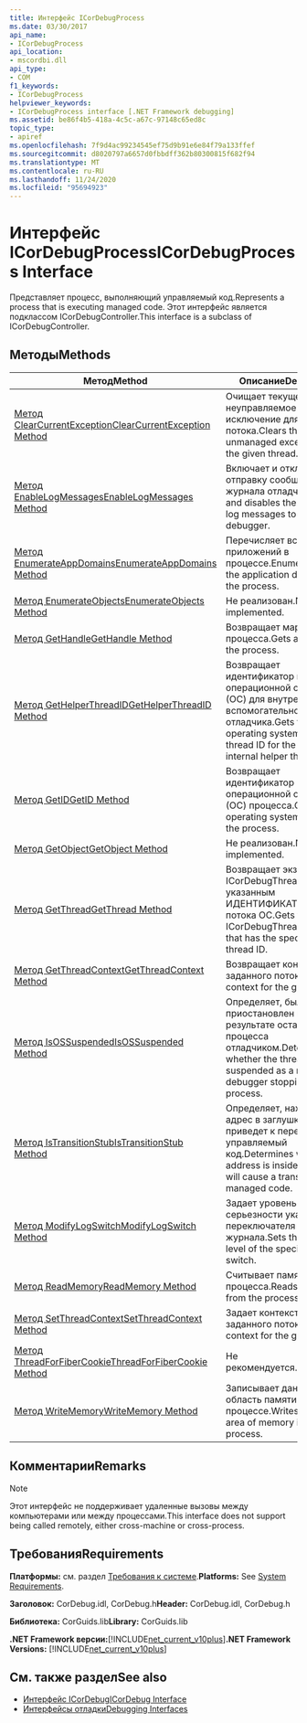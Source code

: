 ```yaml
---
title: Интерфейс ICorDebugProcess
ms.date: 03/30/2017
api_name:
- ICorDebugProcess
api_location:
- mscordbi.dll
api_type:
- COM
f1_keywords:
- ICorDebugProcess
helpviewer_keywords:
- ICorDebugProcess interface [.NET Framework debugging]
ms.assetid: be86f4b5-418a-4c5c-a67c-97148c65ed8c
topic_type:
- apiref
ms.openlocfilehash: 7f9d4ac99234545ef75d9b91e6e84f79a133ffef
ms.sourcegitcommit: d8020797a6657d0fbbdff362b80300815f682f94
ms.translationtype: MT
ms.contentlocale: ru-RU
ms.lasthandoff: 11/24/2020
ms.locfileid: "95694923"
---
```

# <a name="icordebugprocess-interface"></a><span data-ttu-id="81feb-102">Интерфейс ICorDebugProcess</span><span class="sxs-lookup"><span data-stu-id="81feb-102">ICorDebugProcess Interface</span></span>

<span data-ttu-id="81feb-103">Представляет процесс, выполняющий управляемый код.</span><span class="sxs-lookup"><span data-stu-id="81feb-103">Represents a process that is executing managed code.</span></span> <span data-ttu-id="81feb-104">Этот интерфейс является подклассом ICorDebugController.</span><span class="sxs-lookup"><span data-stu-id="81feb-104">This interface is a subclass of ICorDebugController.</span></span>  
  
## <a name="methods"></a><span data-ttu-id="81feb-105">Методы</span><span class="sxs-lookup"><span data-stu-id="81feb-105">Methods</span></span>  
  
|<span data-ttu-id="81feb-106">Метод</span><span class="sxs-lookup"><span data-stu-id="81feb-106">Method</span></span>|<span data-ttu-id="81feb-107">Описание</span><span class="sxs-lookup"><span data-stu-id="81feb-107">Description</span></span>|  
|------------|-----------------|  
|[<span data-ttu-id="81feb-108">Метод ClearCurrentException</span><span class="sxs-lookup"><span data-stu-id="81feb-108">ClearCurrentException Method</span></span>](icordebugprocess-clearcurrentexception-method.md)|<span data-ttu-id="81feb-109">Очищает текущее неуправляемое исключение для данного потока.</span><span class="sxs-lookup"><span data-stu-id="81feb-109">Clears the current unmanaged exception on the given thread.</span></span>|  
|[<span data-ttu-id="81feb-110">Метод EnableLogMessages</span><span class="sxs-lookup"><span data-stu-id="81feb-110">EnableLogMessages Method</span></span>](icordebugprocess-enablelogmessages-method.md)|<span data-ttu-id="81feb-111">Включает и отключает отправку сообщений журнала отладчику.</span><span class="sxs-lookup"><span data-stu-id="81feb-111">Enables and disables the sending of log messages to the debugger.</span></span>|  
|[<span data-ttu-id="81feb-112">Метод EnumerateAppDomains</span><span class="sxs-lookup"><span data-stu-id="81feb-112">EnumerateAppDomains Method</span></span>](icordebugprocess-enumerateappdomains-method.md)|<span data-ttu-id="81feb-113">Перечисляет все домены приложений в процессе.</span><span class="sxs-lookup"><span data-stu-id="81feb-113">Enumerates all of the application domains in the process.</span></span>|  
|[<span data-ttu-id="81feb-114">Метод EnumerateObjects</span><span class="sxs-lookup"><span data-stu-id="81feb-114">EnumerateObjects Method</span></span>](icordebugprocess-enumerateobjects-method.md)|<span data-ttu-id="81feb-115">Не реализован.</span><span class="sxs-lookup"><span data-stu-id="81feb-115">Not implemented.</span></span>|  
|[<span data-ttu-id="81feb-116">Метод GetHandle</span><span class="sxs-lookup"><span data-stu-id="81feb-116">GetHandle Method</span></span>](icordebugprocess-gethandle-method.md)|<span data-ttu-id="81feb-117">Возвращает маркер процесса.</span><span class="sxs-lookup"><span data-stu-id="81feb-117">Gets a handle to the process.</span></span>|  
|[<span data-ttu-id="81feb-118">Метод GetHelperThreadID</span><span class="sxs-lookup"><span data-stu-id="81feb-118">GetHelperThreadID Method</span></span>](icordebugprocess-gethelperthreadid-method.md)|<span data-ttu-id="81feb-119">Возвращает идентификатор потока операционной системы (ОС) для внутреннего вспомогательного потока отладчика.</span><span class="sxs-lookup"><span data-stu-id="81feb-119">Gets the operating system (OS) thread ID for the debugger's internal helper thread.</span></span>|  
|[<span data-ttu-id="81feb-120">Метод GetID</span><span class="sxs-lookup"><span data-stu-id="81feb-120">GetID Method</span></span>](icordebugprocess-getid-method.md)|<span data-ttu-id="81feb-121">Возвращает идентификатор операционной системы (ОС) процесса.</span><span class="sxs-lookup"><span data-stu-id="81feb-121">Gets the operating system (OS) ID of the process.</span></span>|  
|[<span data-ttu-id="81feb-122">Метод GetObject</span><span class="sxs-lookup"><span data-stu-id="81feb-122">GetObject Method</span></span>](icordebugprocess-getobject-method.md)|<span data-ttu-id="81feb-123">Не реализован.</span><span class="sxs-lookup"><span data-stu-id="81feb-123">Not implemented.</span></span>|  
|[<span data-ttu-id="81feb-124">Метод GetThread</span><span class="sxs-lookup"><span data-stu-id="81feb-124">GetThread Method</span></span>](icordebugprocess-getthread-method.md)|<span data-ttu-id="81feb-125">Возвращает экземпляр ICorDebugThread с указанным ИДЕНТИФИКАТОРом потока ОС.</span><span class="sxs-lookup"><span data-stu-id="81feb-125">Gets the ICorDebugThread instance that has the specified OS thread ID.</span></span>|  
|[<span data-ttu-id="81feb-126">Метод GetThreadContext</span><span class="sxs-lookup"><span data-stu-id="81feb-126">GetThreadContext Method</span></span>](icordebugprocess-getthreadcontext-method.md)|<span data-ttu-id="81feb-127">Возвращает контекст для заданного потока.</span><span class="sxs-lookup"><span data-stu-id="81feb-127">Gets the context for the given thread.</span></span>|  
|[<span data-ttu-id="81feb-128">Метод IsOSSuspended</span><span class="sxs-lookup"><span data-stu-id="81feb-128">IsOSSuspended Method</span></span>](icordebugprocess-isossuspended-method.md)|<span data-ttu-id="81feb-129">Определяет, был ли поток приостановлен в результате остановки процесса отладчиком.</span><span class="sxs-lookup"><span data-stu-id="81feb-129">Determines whether the thread has been suspended as a result of the debugger stopping the process.</span></span>|  
|[<span data-ttu-id="81feb-130">Метод IsTransitionStub</span><span class="sxs-lookup"><span data-stu-id="81feb-130">IsTransitionStub Method</span></span>](icordebugprocess-istransitionstub-method.md)|<span data-ttu-id="81feb-131">Определяет, находится ли адрес в заглушке, что приведет к переходу в управляемый код.</span><span class="sxs-lookup"><span data-stu-id="81feb-131">Determines whether an address is inside a stub that will cause a transition to managed code.</span></span>|  
|[<span data-ttu-id="81feb-132">Метод ModifyLogSwitch</span><span class="sxs-lookup"><span data-stu-id="81feb-132">ModifyLogSwitch Method</span></span>](icordebugprocess-modifylogswitch-method.md)|<span data-ttu-id="81feb-133">Задает уровень серьезности указанного переключателя журнала.</span><span class="sxs-lookup"><span data-stu-id="81feb-133">Sets the severity level of the specified log switch.</span></span>|  
|[<span data-ttu-id="81feb-134">Метод ReadMemory</span><span class="sxs-lookup"><span data-stu-id="81feb-134">ReadMemory Method</span></span>](icordebugprocess-readmemory-method.md)|<span data-ttu-id="81feb-135">Считывает память из процесса.</span><span class="sxs-lookup"><span data-stu-id="81feb-135">Reads memory from the process.</span></span>|  
|[<span data-ttu-id="81feb-136">Метод SetThreadContext</span><span class="sxs-lookup"><span data-stu-id="81feb-136">SetThreadContext Method</span></span>](icordebugprocess-setthreadcontext-method.md)|<span data-ttu-id="81feb-137">Задает контекст для заданного потока.</span><span class="sxs-lookup"><span data-stu-id="81feb-137">Sets the context for the given thread.</span></span>|  
|[<span data-ttu-id="81feb-138">Метод ThreadForFiberCookie</span><span class="sxs-lookup"><span data-stu-id="81feb-138">ThreadForFiberCookie Method</span></span>](icordebugprocess-threadforfibercookie-method.md)|<span data-ttu-id="81feb-139">Не рекомендуется.</span><span class="sxs-lookup"><span data-stu-id="81feb-139">Deprecated.</span></span>|  
|[<span data-ttu-id="81feb-140">Метод WriteMemory</span><span class="sxs-lookup"><span data-stu-id="81feb-140">WriteMemory Method</span></span>](icordebugprocess-writememory-method.md)|<span data-ttu-id="81feb-141">Записывает данные в область памяти в процессе.</span><span class="sxs-lookup"><span data-stu-id="81feb-141">Writes data to an area of memory in the process.</span></span>|  
  
## <a name="remarks"></a><span data-ttu-id="81feb-142">Комментарии</span><span class="sxs-lookup"><span data-stu-id="81feb-142">Remarks</span></span>  
  
> [!NOTE]
> <span data-ttu-id="81feb-143">Этот интерфейс не поддерживает удаленные вызовы между компьютерами или между процессами.</span><span class="sxs-lookup"><span data-stu-id="81feb-143">This interface does not support being called remotely, either cross-machine or cross-process.</span></span>  
  
## <a name="requirements"></a><span data-ttu-id="81feb-144">Требования</span><span class="sxs-lookup"><span data-stu-id="81feb-144">Requirements</span></span>  

 <span data-ttu-id="81feb-145">**Платформы:** см. раздел [Требования к системе](../../get-started/system-requirements.md).</span><span class="sxs-lookup"><span data-stu-id="81feb-145">**Platforms:** See [System Requirements](../../get-started/system-requirements.md).</span></span>  
  
 <span data-ttu-id="81feb-146">**Заголовок:** CorDebug.idl, CorDebug.h</span><span class="sxs-lookup"><span data-stu-id="81feb-146">**Header:** CorDebug.idl, CorDebug.h</span></span>  
  
 <span data-ttu-id="81feb-147">**Библиотека:** CorGuids.lib</span><span class="sxs-lookup"><span data-stu-id="81feb-147">**Library:** CorGuids.lib</span></span>  
  
 <span data-ttu-id="81feb-148">**.NET Framework версии:**[!INCLUDE[net_current_v10plus](../../../../includes/net-current-v10plus-md.md)]</span><span class="sxs-lookup"><span data-stu-id="81feb-148">**.NET Framework Versions:** [!INCLUDE[net_current_v10plus](../../../../includes/net-current-v10plus-md.md)]</span></span>  
  
## <a name="see-also"></a><span data-ttu-id="81feb-149">См. также раздел</span><span class="sxs-lookup"><span data-stu-id="81feb-149">See also</span></span>

- [<span data-ttu-id="81feb-150">Интерфейс ICorDebug</span><span class="sxs-lookup"><span data-stu-id="81feb-150">ICorDebug Interface</span></span>](icordebug-interface.md)
- [<span data-ttu-id="81feb-151">Интерфейсы отладки</span><span class="sxs-lookup"><span data-stu-id="81feb-151">Debugging Interfaces</span></span>](debugging-interfaces.md)
